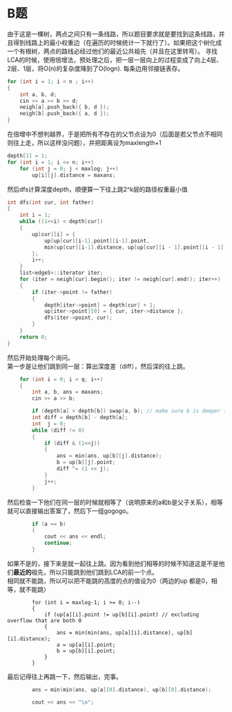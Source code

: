 # B题

由于这是一棵树，两点之间只有一条线路，所以题目要求就是要找到这条线路，并且得到线路上的最小权重边（在遍历的时候统计一下就行了）。如果把这个树化成一个有根树，两点的路线必经过他们的最近公共祖先（并且在这里转弯）。
寻找LCA的时候，使用倍增法，预处理之后，把一层一层向上的过程变成了向上4层、2层、1层，将O(n)的复杂度降到了O(logn).
每条边用邻接链表存。

```c++
for (int i = 1; i < n ; i++)
{
    int a, b, d;
    cin >> a >> b >> d;
    neigh[a].push_back({ b, d });
    neigh[b].push_back({ a, d });
}
```

在倍增中不想判越界，于是把所有不存在的父节点设为0（后面是若父节点不相同则往上走，所以这样没问题），并把距离设为maxlength+1

```c++
depth[1] = 1;
for (int i = 1; i <= n; i++)
    for (int j = 0; j < maxlog; j++)
        up[i][j].distance = maxans;
```

然后dfs计算深度depth，顺便算一下往上跳2^k层的路径权重最小值

```c++
int dfs(int cur, int father)
{
    int i = 1;
    while ((1<<i) < depth[cur])
    {
        up[cur][i] = {
            up[up[cur][i-1].point][i-1].point,
            min(up[cur][i-1].distance, up[up[cur][i - 1].point][i - 1].distance)
        };
        i++;
    }
    list<edgeS>::iterator iter;
    for (iter = neigh[cur].begin(); iter != neigh[cur].end(); iter++)
    {
        if (iter->point != father)
        {
            depth[iter->point] = depth[cur] + 1;
            up[iter->point][0] = { cur, iter->distance };
            dfs(iter->point, cur);
        }
    }
    return 0;
}
```

然后开始处理每个询问。  
第一步是让他们跳到同一层：算出深度差（diff），然后深的往上跳。

```c++
    for (int i = 0; i < q; i++)
    {
        int a, b, ans = maxans;
        cin >> a >> b;

        if (depth[a] > depth[b]) swap(a, b); // make sure b is deeper than a
        int diff = depth[b] - depth[a];
        int  j = 0;
        while (diff != 0)
        {
            if (diff & (1<<j))
            {
                ans = min(ans, up[b][j].distance);
                b = up[b][j].point;
                diff ^= (1 << j);
            }
            j++;
        }
```

然后检查一下他们在同一层的时候就相等了（说明原来的a和b是父子关系），相等就可以直接输出答案了，然后下一组gogogo。
```c++
        if (a == b)
        {
            cout << ans << endl;
            continue;
        }
```

如果不是的，接下来是就一起往上跳。因为看到他们相等的时候不知道这是不是他们**最近的**祖先，所以只能跳到他们跳到LCA的前一个点。  
相同就不能跳，所以可以把不能跳的高度的点的值设为0（两边的up
都是0，相等，就不能跳）

```
        for (int i = maxlog-1; i >= 0; i--)
        {
            if (up[a][i].point != up[b][i].point) // excluding overflow that are both 0
            {
                ans = min(min(ans, up[a][i].distance), up[b][i].distance);
                a = up[a][i].point;
                b = up[b][i].point;
            }
        }
```

最后记得往上再跳一下，然后输出，完事。

```c++
        ans = min(min(ans, up[a][0].distance), up[b][0].distance);

        cout << ans << "\n";
```